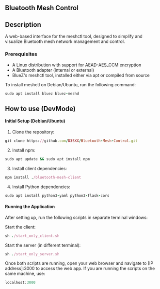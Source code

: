 ## Bluetooth Mesh Control

## Description

A web-based interface for the meshctl tool, designed to simplify and visualize Bluetooth mesh network management and control.


### Prerequisites

- A Linux distribution with support for AEAD-AES_CCM encryption
- A Bluetooth adapter (internal or external)
- BlueZ's meshctl tool, installed either via apt or compiled from source

To install meshctl on Debian/Ubuntu, run the following command:

```ruby
sudo apt install bluez bluez-meshd
```

## How to use (DevMode)

#### Initial Setup (Debian/Ubuntu)

1. Clone the repository:

```ruby
git clone https://github.com/D3SXX/Bluetooth-Mesh-Control.git
```

2. Install npm:

```ruby
sudo apt update && sudo apt install npm
```
3. Install client dependencies:

```ruby
npm install ./bluetooth-mesh-client
```

4. Install Python dependencies:

```ruby
sudo apt install python3-yaml python3-flask-cors
```

#### Running the Application

After setting up, run the following scripts in separate terminal windows:

Start the client:

```ruby
sh ./start_only_client.sh
```
Start the server (in different terminal):

```ruby
sh ./start_only_server.sh
```

Once both scripts are running, open your web browser and navigate to [IP address]:3000 to access the web app. If you are running the scripts on the same machine, use:

```ruby
localhost:3000
```
